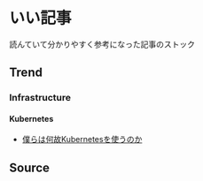 # いい記事
読んていて分かりやすく参考になった記事のストック

## Trend
### Infrastructure
#### Kubernetes
- [僕らは何故Kubernetesを使うのか](https://zenn.dev/esaka/articles/2d117655af1f03cf2444)

## Source
